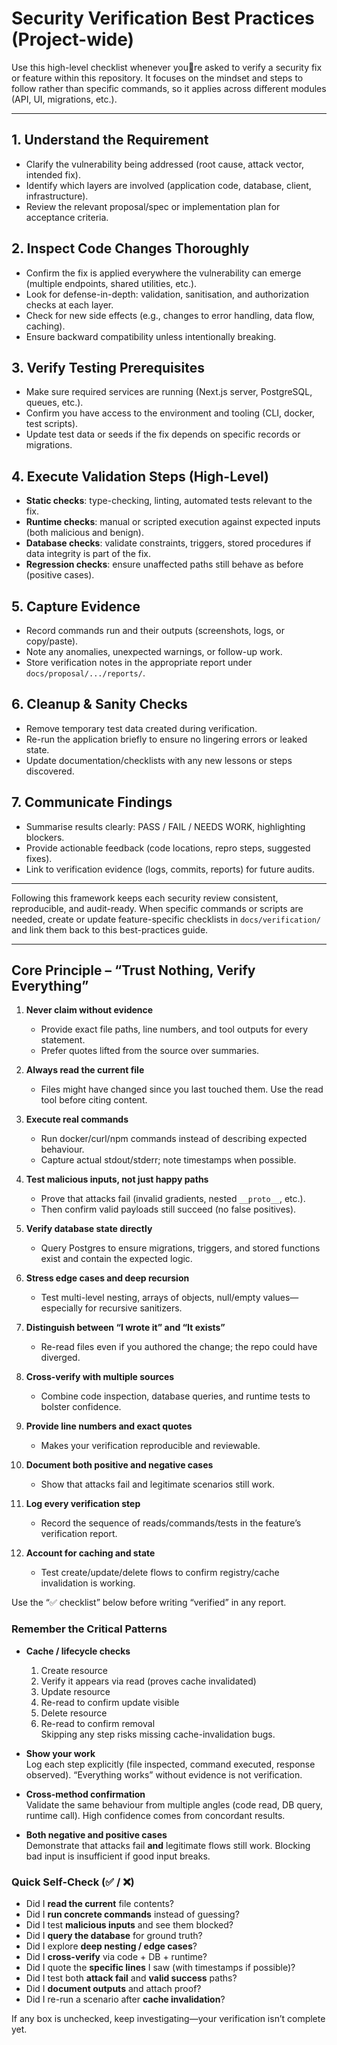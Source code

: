 # Security Verification Best Practices (Project-wide)

Use this high-level checklist whenever youre asked to verify a security fix or feature within this repository. It focuses on the mindset and steps to follow rather than specific commands, so it applies across different modules (API, UI, migrations, etc.).

---

## 1. Understand the Requirement
- Clarify the vulnerability being addressed (root cause, attack vector, intended fix).
- Identify which layers are involved (application code, database, client, infrastructure).
- Review the relevant proposal/spec or implementation plan for acceptance criteria.

## 2. Inspect Code Changes Thoroughly
- Confirm the fix is applied everywhere the vulnerability can emerge (multiple endpoints, shared utilities, etc.).
- Look for defense-in-depth: validation, sanitisation, and authorization checks at each layer.
- Check for new side effects (e.g., changes to error handling, data flow, caching).
- Ensure backward compatibility unless intentionally breaking.

## 3. Verify Testing Prerequisites
- Make sure required services are running (Next.js server, PostgreSQL, queues, etc.).
- Confirm you have access to the environment and tooling (CLI, docker, test scripts).
- Update test data or seeds if the fix depends on specific records or migrations.

## 4. Execute Validation Steps (High-Level)
- **Static checks**: type-checking, linting, automated tests relevant to the fix.
- **Runtime checks**: manual or scripted execution against expected inputs (both malicious and benign).
- **Database checks**: validate constraints, triggers, stored procedures if data integrity is part of the fix.
- **Regression checks**: ensure unaffected paths still behave as before (positive cases).

## 5. Capture Evidence
- Record commands run and their outputs (screenshots, logs, or copy/paste).
- Note any anomalies, unexpected warnings, or follow-up work.
- Store verification notes in the appropriate report under `docs/proposal/.../reports/`.

## 6. Cleanup & Sanity Checks
- Remove temporary test data created during verification.
- Re-run the application briefly to ensure no lingering errors or leaked state.
- Update documentation/checklists with any new lessons or steps discovered.

## 7. Communicate Findings
- Summarise results clearly: PASS / FAIL / NEEDS WORK, highlighting blockers.
- Provide actionable feedback (code locations, repro steps, suggested fixes).
- Link to verification evidence (logs, commits, reports) for future audits.

---

Following this framework keeps each security review consistent, reproducible, and audit-ready. When specific commands or scripts are needed, create or update feature-specific checklists in `docs/verification/` and link them back to this best-practices guide.

---

## Core Principle – “Trust Nothing, Verify Everything”

1. **Never claim without evidence**  
   - Provide exact file paths, line numbers, and tool outputs for every statement.
   - Prefer quotes lifted from the source over summaries.

2. **Always read the current file**  
   - Files might have changed since you last touched them. Use the read tool before citing content.

3. **Execute real commands**  
   - Run docker/curl/npm commands instead of describing expected behaviour.
   - Capture actual stdout/stderr; note timestamps when possible.

4. **Test malicious inputs, not just happy paths**  
   - Prove that attacks fail (invalid gradients, nested `__proto__`, etc.).
   - Then confirm valid payloads still succeed (no false positives).

5. **Verify database state directly**  
   - Query Postgres to ensure migrations, triggers, and stored functions exist and contain the expected logic.

6. **Stress edge cases and deep recursion**  
   - Test multi-level nesting, arrays of objects, null/empty values—especially for recursive sanitizers.

7. **Distinguish between “I wrote it” and “It exists”**  
   - Re-read files even if you authored the change; the repo could have diverged.

8. **Cross-verify with multiple sources**  
   - Combine code inspection, database queries, and runtime tests to bolster confidence.

9. **Provide line numbers and exact quotes**  
   - Makes your verification reproducible and reviewable.

10. **Document both positive and negative cases**  
    - Show that attacks fail and legitimate scenarios still work.

11. **Log every verification step**  
    - Record the sequence of reads/commands/tests in the feature’s verification report.

12. **Account for caching and state**  
    - Test create/update/delete flows to confirm registry/cache invalidation is working.

Use the “✅ checklist” below before writing “verified” in any report.

### Remember the Critical Patterns

- **Cache / lifecycle checks**  
  1. Create resource  
  2. Verify it appears via read (proves cache invalidated)  
  3. Update resource  
  4. Re-read to confirm update visible  
  5. Delete resource  
  6. Re-read to confirm removal  
  Skipping any step risks missing cache-invalidation bugs.

- **Show your work**  
  Log each step explicitly (file inspected, command executed, response observed). “Everything works” without evidence is not verification.

- **Cross-method confirmation**  
  Validate the same behaviour from multiple angles (code read, DB query, runtime call). High confidence comes from concordant results.

- **Both negative and positive cases**  
  Demonstrate that attacks fail **and** legitimate flows still work. Blocking bad input is insufficient if good input breaks.

### Quick Self-Check (✅ / ❌)
- Did I **read the current** file contents?
- Did I **run concrete commands** instead of guessing?
- Did I test **malicious inputs** and see them blocked?
- Did I **query the database** for ground truth?
- Did I explore **deep nesting / edge cases**?
- Did I **cross-verify** via code + DB + runtime?
- Did I quote the **specific lines** I saw (with timestamps if possible)?
- Did I test both **attack fail** and **valid success** paths?
- Did I **document outputs** and attach proof?
- Did I re-run a scenario after **cache invalidation**?

If any box is unchecked, keep investigating—your verification isn’t complete yet.

